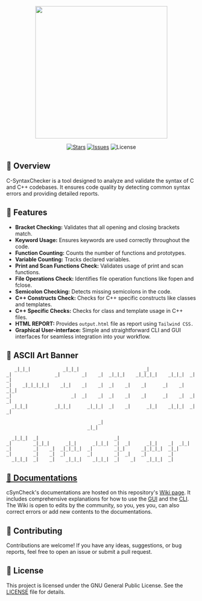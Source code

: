 <p align="center">
 <img height="350" width="350" src="https://github.com/user-attachments/assets/960a6c4d-97bc-404e-9089-92539b92a2c9"
</p>
<p align="center">
  <a href="https://github.com/aa-sikkkk/C-syntaxChecker/stargazers"><img src="https://img.shields.io/github/stars/aa-sikkkk/C-syntaxChecker?style=social" alt="Stars"></a>
  <a href="https://github.com/aa-sikkkk/C-syntaxChecker/issues"><img src="https://img.shields.io/github/issues/aa-sikkkk/C-syntaxChecker" alt="Issues"></a>
  <img src="https://img.shields.io/github/license/aa-sikkkk/C-syntaxChecker" alt="License">
</p>


## 📝 Overview

C-SyntaxChecker is a  tool designed to analyze and validate the syntax of C and C++ codebases. It ensures code quality by detecting common syntax errors and providing detailed reports.

## 🌟 Features

- **Bracket Checking:** Validates that all opening and closing brackets match.
- **Keyword Usage:** Ensures keywords are used correctly throughout the code.
- **Function Counting:** Counts the number of functions and prototypes.
- **Variable Counting:** Tracks declared variables.
- **Print and Scan Functions Check:** Validates usage of print and scan functions.
- **File Operations Check:** Identifies file operation functions like fopen and fclose.
- **Semicolon Checking:** Detects missing semicolons in the code.
- **C++ Constructs Check:** Checks for C++ specific constructs like classes and templates.
- **C++ Specific Checks:** Checks for class and template usage in C++ files.
- **HTML REPORT:** Provides <code>output.html</code> file as report using <code>Tailwind CSS. </code>
- **Graphical User-interface:** Simple and straightforward CLI and GUI interfaces for seamless integration into your workflow.

## 🎨 ASCII Art Banner

```
   _|_|_|            _|_|_|                        _|              
_|                _|        _|    _|  _|_|_|    _|_|_|_|    _|_|_|  _|    _|  
_|    _|_|_|_|_|    _|_|    _|    _|  _|    _|    _|      _|    _|    _|_|    
_|                      _|  _|    _|  _|    _|    _|      _|    _|  _|    _|  
  _|_|_|          _|_|_|      _|_|_|  _|    _|      _|_|    _|_|_|  _|    _|  

                                  _|                  
                              _|_|

  _|_|_|  _|                            _|              
_|        _|_|_|      _|_|      _|_|_|  _|  _|      _|_|    _|  _|_|  
_|        _|    _|  _|_|_|_|  _|        _|_|      _|_|_|_|  _|_|      
_|        _|    _|  _|        _|        _|  _|    _|        _|        
  _|_|_|  _|    _|    _|_|_|    _|_|_|  _|    _|    _|_|_|  _|        
```




## [📖 Documentations](https://github.com/aa-sikkkk/C-syntaxChecker/wiki)

cSynCheck's documentations are hosted on this repository's [Wiki page](https://github.com/aa-sikkkk/C-syntaxChecker/wiki). It includes comprehensive explanations for how to use the [GUI](https://github.com/aa-sikkkk/C-syntaxChecker/wiki/How-to-Use-the-Tool!) and the [CLI](https://github.com/aa-sikkkk/C-syntaxChecker/wiki/How-to-Use-the-Tool!). The Wiki is open to edits by the community, so you, yes you, can also correct errors or add new contents to the documentations.


## 🤝 Contributing

Contributions are welcome! If you have any ideas, suggestions, or bug reports, feel free to open an issue or submit a pull request.

## 📜 License

This project is licensed under the GNU General Public License. See the [LICENSE](LICENSE) file for details.

